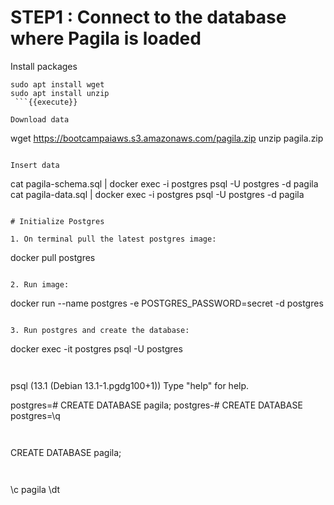 # STEP1 : Connect to the database where Pagila is loaded

Install packages
```
sudo apt install wget
sudo apt install unzip
 ```{{execute}}

Download data
```
wget https://bootcampaiaws.s3.amazonaws.com/pagila.zip
unzip pagila.zip
```{{execute}}

Insert data
```
cat pagila-schema.sql | docker exec -i postgres psql -U postgres -d pagila
cat pagila-data.sql | docker exec -i postgres psql -U postgres -d pagila
```{{execute}}

# Initialize Postgres

1. On terminal pull the latest postgres image:

```
docker pull postgres
```{{execute}}

2. Run image:
```
docker run --name postgres -e POSTGRES_PASSWORD=secret -d postgres
```{{execute}}

3. Run postgres and create the database:
```
docker exec -it postgres psql -U postgres
```{{execute}}


```
psql (13.1 (Debian 13.1-1.pgdg100+1))
Type "help" for help.

postgres=# CREATE DATABASE pagila;
postgres-# CREATE DATABASE
postgres=\q
```


```
CREATE DATABASE pagila;
```{{execute}}


```
 \c pagila
 \dt
```{{execute}}


